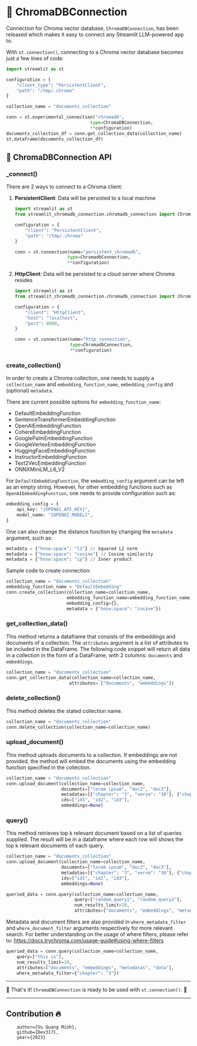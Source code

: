 # 📂 ChromaDBConnection

Connection for Chroma vector database, `ChromaDBConnection`, has been released which makes it easy to connect any Streamlit LLM-powered app to.

With `st.connection()`, connecting to a Chroma vector database becomes just a few lines of code:


```python
import streamlit as st

configuration = {
    "client_type": "PersistentClient",
    "path": "/tmp/.chroma"
}

collection_name = "documents_collection"

conn = st.experimental_connection("chromadb",
                                type=ChromaDBConnection,
                                **configuration)
documents_collection_df = conn.get_collection_data(collection_name)
st.dataframe(documents_collection_df)
```

## 📑 ChromaDBConnection API

### _connect()
There are 2 ways to connect to a Chroma client:
1. **PersistentClient**: Data will be persisted to a local machine
    ```python
    import streamlit as st
    from streamlit_chromadb_connection.chromadb_connection import ChromadbConnection

    configuration = {
        "client": "PersistentClient",
        "path": "/tmp/.chroma"
    }

    conn = st.connection(name="persistent_chromadb",
                        type=ChromadbConnection,
                        **configuration)
    ```

2. **HttpClient**: Data will be persisted to a cloud server where Chroma resides
    ```python
    import streamlit as st
    from streamlit_chromadb_connection.chromadb_connection import ChromadbConnection

    configuration = {
        "client": "HttpClient",
        "host": "localhost",
        "port": 8000,
    }

    conn = st.connection(name="http_connection",
                         type=ChromadbConnection,
                         **configuration)
    ```


### create_collection()
In order to create a Chroma collection, one needs to supply a `collection_name` and `embedding_function_name`, `embedding_config` and (optional) `metadata`.

There are current possible options for `embedding_function_name`:
- DefaultEmbeddingFunction
- SentenceTransformerEmbeddingFunction
- OpenAIEmbeddingFunction
- CohereEmbeddingFunction
- GooglePalmEmbeddingFunction
- GoogleVertexEmbeddingFunction
- HuggingFaceEmbeddingFunction
- InstructorEmbeddingFunction
- Text2VecEmbeddingFunction
- ONNXMiniLM_L6_V2

For `DefaultEmbeddingFunction`, the `embedding_config` argument can be left as an empty string. However, for other embedding functions such as `OpenAIEmbeddingFunction`, one needs to provide configuration such as:

```python
embedding_config = {
    api_key: "{OPENAI_API_KEY}",
    model_name: "{OPENAI_MODEL}",
}
```

One can also change the distance function by changing the `metadata` argument, such as:

```python
metadata = {"hnsw:space": "l2"} // Squared L2 norm
metadata = {"hnsw:space": "cosine"} // Cosine similarity
metadata = {"hnsw:space": "ip"} // Inner product
```

Sample code to create connection:

```python
collection_name = "documents_collection"
embedding_function_name = "DefaultEmbedding"
conn.create_collection(collection_name=collection_name,
                       embedding_function_name=embedding_function_name,
                       embedding_config={},
                       metadata = {"hnsw:space": "cosine"})
```

### get_collection_data()
This method returns a dataframe that consists of the embeddings and documents of a collection.
The `attributes` argument is a list of attributes to be included in the DataFrame.
The following code snippet will return all data in a collection in the form of a DataFrame, with 2 columns: `documents` and `embeddings`.

```python
collection_name = "documents_collection"
conn.get_collection_data(collection_name=collection_name,
                        attributes= ["documents", "embeddings"])
```

### delete_collection()
This method deletes the stated collection name.

```python
collection_name = "documents_collection"
conn.delete_collection(collection_name=collection_name)
```

### upload_document()
This method uploads documents to a collection.
If embeddings are not provided, the method will embed the documents using the embedding function specified in the collection.


```python
collection_name = "documents_collection"
conn.upload_document(collection_name=collection_name,
                     documents=["lorem ipsum", "doc2", "doc3"],
                     metadatas=[{"chapter": "3", "verse": "16"}, {"chapter": "3", "verse": "5"}, {"chapter": "29", "verse": "11"}],
                     ids=["id1", "id2", "id3"],
                     embeddings=None)
```

### query()
This method retrieves top k relevant document based on a list of queries supplied.
The result will be in a dataframe where each row will shows the top k relevant documents of each query.

```python
collection_name = "documents_collection"
conn.upload_document(collection_name=collection_name,
                     documents=["lorem ipsum", "doc2", "doc3"],
                     metadatas=[{"chapter": "3", "verse": "16"}, {"chapter": "3", "verse": "5"}, {"chapter": "29", "verse": "11"}],
                     ids=["id1", "id2", "id3"],
                     embeddings=None)

queried_data = conn.query(collection_name=collection_name,
                          query=["random_query1", "random_query2"],
                          num_results_limit=10,
                          attributes=["documents", "embeddings", "metadatas", "data"])
```

Metadata and document filters are also provided in `where_metadata_filter` and `where_document_filter` arguments respectively for more relevant search. For better understanding on the usage of where filters, please refer to: https://docs.trychroma.com/usage-guide#using-where-filters

```python
queried_data = conn.query(collection_name=collection_name,
    query=["this is"],
    num_results_limit=10,
    attributes=["documents", "embeddings", "metadatas", "data"],
    where_metadata_filter={"chapter": "3"})
```


***
🎉 That's it! `ChromaDBConnection` is ready to be used with `st.connection()`. 🎉
***

## Contribution 🔥
```
    author={Vu Quang Minh},
    github={Dev317},
    year={2023}
```
